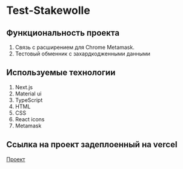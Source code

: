 # Test-Stakewolle


## Функциональность проекта

1. Связь с расширением для Chrome Metamask.
2. Тестовый обменник с захардкодженными данными

## Используемые технологии

1. Next.js
2. Material ui
3. TypeScript
4. HTML
5. CSS
6. React icons
7. Metamask

## Ссылка на проект задеплоенный на vercel

[Проект](https://test-stakewolle-1hh3ia64l-tutrinalexeys-projects.vercel.app)

